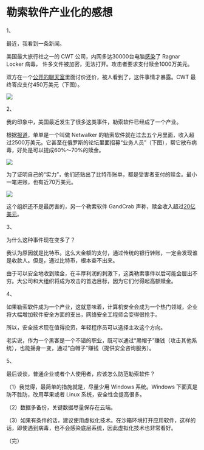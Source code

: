 # 勒索软件产业化的感想

1、

最近，我看到一条新闻。

美国最大旅行社之一的 CWT 公司，内网多达30000台电脑[感染](https://www.reuters.com/article/us-cyber-cwt-ransom-idUSKCN24W25W)了 Ragnar Locker 病毒， 许多文件被加密，无法打开。攻击者要求支付赎金1000万美元。

双方在一个[公开的聊天室](https://threadreaderapp.com/thread/1289199296328298497.html)里面讨价还价，被人看到了，这件事情才暴露。CWT 最终答应支付450万美元（下图）。

![](https://www.wangbase.com/blogimg/asset/202008/bg2020081201.jpg)

2、

我的印象中，美国最近发生了很多这类事件，勒索软件已经成了一个产业。

根据[报道](https://www.bleepingcomputer.com/news/security/netwalker-ransomware-earned-25-million-in-just-five-months/)，单单是一个叫做 Netwalker 的勒索软件就在过去五个月里面，收入超过2500万美元。它甚至在俄罗斯的论坛里面招募“业务人员”（下图），帮它散布病毒，好处是可以提成60%～70%的赎金。

![](https://www.wangbase.com/blogimg/asset/202008/bg2020081205.jpg)

为了证明自己的“实力”，他们还贴出了比特币账单，都是受害者支付的赎金。最小一笔进账，也有近70万美元。

![](https://www.wangbase.com/blogimg/asset/202008/bg2020081206.jpg)

这个组织还不是最厉害的，另一个勒索软件 GandCrab 声称，赎金收入超过[20亿美元](https://www.bleepingcomputer.com/news/security/gandcrab-ransomware-operator-arrested-in-belarus/)。

3、

为什么这种事件现在变多了？

我认为原因就是比特币。这么大金额的支付，通过传统的银行转账，一定会发现谁是收款人。但是，通过比特币，根本查不出来。

由于可以安全地收到赎金，在丰厚利润的刺激下，这类勒索事件以后可能会层出不穷。大公司和大组织将成为攻击的首选目标，因为它们付得起高额赎金。

4、

如果勒索软件成为一个产业，这就意味着，计算机安全会成为一个热门领域，企业将大幅增加软件安全方面的支出，网络安全工程师会变得很抢手。

所以，安全技术现在值得投资，年轻程序员可以选择主攻这个方向。

老实说，作为一个黑客是一个不错的职业，既可以通过“黑帽子”赚钱（攻击其他系统），也能摇身一变，通过“白帽子”赚钱（提供安全咨询服务）。

5、

最后谈谈，普通企业或者个人使用者，应该怎么防范勒索软件？

（1）我觉得，最简单的措施就是，尽量少用 Windows 系统。Windows 下面真是防不胜防，改用苹果或者 Linux 系统，安全性会提高很多。

（2）数据多备份，关键数据尽量保存在云端。

（3）如果有条件的话，建议使用虚拟化技术。在沙箱环境打开应用软件，这样的话，即使遇到病毒，也不会感染底层系统，因此虚拟化技术也非常看好。

（完）
